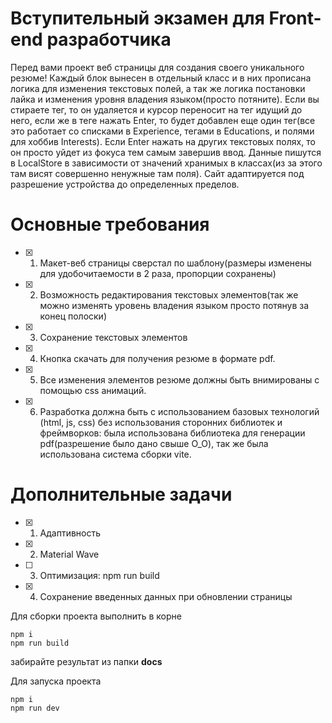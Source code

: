# Вступительный экзамен для Front-end разработчика

Перед вами проект веб страницы для создания своего уникального резюме!
Каждый блок вынесен в отдельный класс и в них прописана логика для изменения текстовых полей, а так же логика постановки лайка и изменения уровня владения языком(просто потяните). 
Если вы стираете тег, то он удаляется и курсор переносит на тег идущий до него, если же в теге нажать Enter, то будет добавлен еще один тег(все это работает со списками в Experience, тегами в Educations, и полями для хоббив Interests). 
Если Enter нажать на других текстовых полях, то он просто уйдет из фокуса тем самым завершив ввод. Данные пишутся в LocalStore в зависимости от значений хранимых в классах(из за этого там висят совершенно ненужные там поля).
Сайт адаптируется под разрешение устройства до определенных пределов.


# Основные требования
- [x] 1. Макет-веб страницы сверстал по шаблону(размеры изменены для удобочитаемости в 2 раза, пропорции сохранены)
- [x] 2. Возможность редактирования текстовых элементов(так же можно изменять уровень владения языком просто потянув за конец полоски)
- [x] 3. Сохранение текстовых элементов
- [x] 4. Кнопка скачать для получения резюме в формате pdf.
- [x] 5. Все изменения элементов резюме должны быть внимированы с помощью css анимаций.
- [x] 6. Разработка должна быть с использованием базовых технологий (html, js, css) без использования сторонних библиотек и фреймворков: была использована библиотека для генерации pdf(разрешение было дано свыше О_О), так же была использована система сборки vite.

# Дополнительные задачи
- [x] 1. Адаптивность
- [x] 2. Material Wave
- [ ] 3. Оптимизация: npm run build
- [x] 4. Сохранение введенных данных при обновлении страницы

Для сборки проекта выполнить в корне 
```
npm i
npm run build
``` 
забирайте результат из папки **docs**


Для запуска проекта
```
npm i
npm run dev
```
